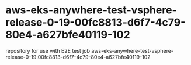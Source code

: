 # aws-eks-anywhere-test-vsphere-release-0-19-00fc8813-d6f7-4c79-80e4-a627bfe40119-102
repository for use with E2E test job aws-eks-anywhere-test-vsphere-release-0-19:00fc8813-d6f7-4c79-80e4-a627bfe40119-102
